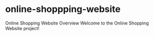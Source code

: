 # online-shoppping-website
Online Shopping Website Overview Welcome to the Online Shopping Website project! 
